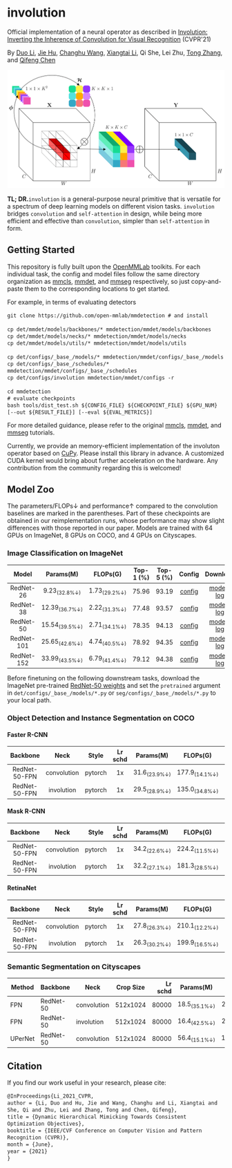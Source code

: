 # involution

Official implementation of a neural operator as described in [Involution: Inverting the Inherence of Convolution for Visual Recognition]() (CVPR'21)

By [Duo Li](https://duoli.org/), [Jie Hu](https://github.com/hujie-frank), [Changhu Wang](https://scholar.google.com/citations?user=DsVZkjAAAAAJ), [Xiangtai Li](https://github.com/lxtGH), Qi She, Lei Zhu, [Tong Zhang](http://tongzhang-ml.org/), and [Qifeng Chen](https://cqf.io/)

<p align="center"><img src="fig/involution.png" width="600" /></p>

**TL; DR.**`involution` is a general-purpose neural primitive that is versatile for a spectrum of deep learning models on different vision tasks. `involution` bridges `convolution` and `self-attention` in design, while being more efficient and effective than `convolution`, simpler than `self-attention` in form. 

## Getting Started

This repository is fully built upon the [OpenMMLab](https://openmmlab.com/) toolkits. For each individual task, the config and model files follow the same directory organization as [mmcls](https://github.com/open-mmlab/mmclassification), [mmdet](https://github.com/open-mmlab/mmdetection), and [mmseg](https://github.com/open-mmlab/mmsegmentation) respectively, so just copy-and-paste them to the corresponding locations to get started.

For example, in terms of evaluating detectors
```shell
git clone https://github.com/open-mmlab/mmdetection # and install

cp det/mmdet/models/backbones/* mmdetection/mmdet/models/backbones
cp det/mmdet/models/necks/* mmdetection/mmdet/models/necks
cp det/mmdet/models/utils/* mmdetection/mmdet/models/utils

cp det/configs/_base_/models/* mmdetection/mmdet/configs/_base_/models
cp det/configs/_base_/schedules/* mmdetection/mmdet/configs/_base_/schedules
cp det/configs/involution mmdetection/mmdet/configs -r

cd mmdetection
# evaluate checkpoints
bash tools/dist_test.sh ${CONFIG_FILE} ${CHECKPOINT_FILE} ${GPU_NUM} [--out ${RESULT_FILE}] [--eval ${EVAL_METRICS}]
```

For more detailed guidance, please refer to the original [mmcls](https://github.com/open-mmlab/mmclassification), [mmdet](https://github.com/open-mmlab/mmdetection), and [mmseg](https://github.com/open-mmlab/mmsegmentation) tutorials.

Currently, we provide an memory-efficient implementation of the involuton operator based on [CuPy](https://cupy.dev/). Please install this library in advance. A customized CUDA kernel would bring about further acceleration on the hardware. Any contribution from the community regarding this is welcomed!

## Model Zoo

The parameters/FLOPs&#8595; and performance&#8593; compared to the convolution baselines are marked in the parentheses. Part of these checkpoints are obtained in our reimplementation runs, whose performance may show slight differences with those reported in our paper. Models are trained with 64 GPUs on ImageNet, 8 GPUs on COCO, and 4 GPUs on Cityscapes.

### Image Classification on ImageNet

|         Model         | Params(M) | FLOPs(G) | Top-1 (%) | Top-5 (%) | Config | Download |
|:---------------------:|:---------:|:--------:|:---------:|:---------:|:---------:|:--------:|
| RedNet-26             |  9.23<sub>(32.8%&#8595;)</sub>     | 1.73<sub>(29.2%&#8595;)</sub>     | 75.96 | 93.19 | [config](https://github.com/d-li14/involution/blob/main/cls/configs/rednet/rednet26_b32x64_warmup_coslr_imagenet.py) | [model](https://hkustconnect-my.sharepoint.com/:u:/g/personal/dlibh_connect_ust_hk/EWmTnvB1cqtIi-OI4HfxGBgBKzO0w_qc3CnErHhNfBitlg?e=XPws5X) &#124; [log](https://hkustconnect-my.sharepoint.com/:u:/g/personal/dlibh_connect_ust_hk/EVJ_eDMSsr1JqhInx67OCxcB-P54pj3o5mGO_rYVsRSk3A?e=70tJAc) |
| RedNet-38             | 12.39<sub>(36.7%&#8595;)</sub>     | 2.22<sub>(31.3%&#8595;)</sub>     | 77.48 | 93.57 | [config](https://github.com/d-li14/involution/blob/main/cls/configs/rednet/rednet38_b32x64_warmup_coslr_imagenet.py) | [model](https://hkustconnect-my.sharepoint.com/:u:/g/personal/dlibh_connect_ust_hk/ETZIquU7P3lDvru0OAPiTYIBAt-B__2LpP_NeB4sR0hJsg?e=b9Rbl0) &#124; [log](https://hkustconnect-my.sharepoint.com/:u:/g/personal/dlibh_connect_ust_hk/Ed62YcJgC-NCp72NpEsMLGABkb7f-EkCQ1X-RyLmAMYoUQ?e=Hqetbj) |
| RedNet-50             | 15.54<sub>(39.5%&#8595;)</sub>     | 2.71<sub>(34.1%&#8595;)</sub>     | 78.35 | 94.13 | [config](https://github.com/d-li14/involution/blob/main/cls/configs/rednet/rednet50_b32x64_warmup_coslr_imagenet.py) | [model](https://hkustconnect-my.sharepoint.com/:u:/g/personal/dlibh_connect_ust_hk/EZjRG3qUMu5IuR7YH4Giyc8B6koPvu6s8rOlIG8-BuFevg?e=f4ce5G) &#124; [log](https://hkustconnect-my.sharepoint.com/:u:/g/personal/dlibh_connect_ust_hk/ETL5NxDwnQpCldbJb906aOABjjuhZSquxKzK5xYQm-6Bhw?e=lOzEEf) |
| RedNet-101            | 25.65<sub>(42.6%&#8595;)</sub>     | 4.74<sub>(40.5%&#8595;)</sub>     | 78.92 | 94.35 | [config](https://github.com/d-li14/involution/blob/main/cls/configs/rednet/rednet101_b32x64_warmup_coslr_imagenet.py) | [model](https://hkustconnect-my.sharepoint.com/:u:/g/personal/dlibh_connect_ust_hk/EXAuVXdXz1xAg5eG-dkvwTUBkds2IOK1kglHtkMeGz5z_A?e=vHvh5y) &#124; [log](https://hkustconnect-my.sharepoint.com/:u:/g/personal/dlibh_connect_ust_hk/EbbiBxdZoZJFmTPSg9hW3BIBLRmRpfPa70nu8pi_8ddOSw?e=CdAV86) |
| RedNet-152            | 33.99<sub>(43.5%&#8595;)</sub>     | 6.79<sub>(41.4%&#8595;)</sub>     | 79.12 | 94.38 | [config](https://github.com/d-li14/involution/blob/main/cls/configs/rednet/rednet152_b32x64_warmup_coslr_imagenet.py) | [model](https://hkustconnect-my.sharepoint.com/:u:/g/personal/dlibh_connect_ust_hk/ERxcS4wXUCtPl4uUnPoT9vcByzhLA0eHgDE-fw_EESfP0w?e=x0dZWB) &#124; [log](https://hkustconnect-my.sharepoint.com/:u:/g/personal/dlibh_connect_ust_hk/EYr2Yx-p4w1AuT-Q3E7M2m0BFhAGDoYvxps09vYy4Cnj3A?e=XGxzPF) |

Before finetuning on the following downstream tasks, download the ImageNet pre-trained [RedNet-50 weights](https://hkustconnect-my.sharepoint.com/:u:/g/personal/dlibh_connect_ust_hk/EaVInpb6TGJApN6QCAWwKJAB3cK9Iz55QfJgmhhaV7yuHw?e=yuWxyI) and set the `pretrained` argument in `det/configs/_base_/models/*.py` or `seg/configs/_base_/models/*.py` to your local path.

### Object Detection and Instance Segmentation on COCO

#### Faster R-CNN
|    Backbone     |     Neck    |  Style  | Lr schd | Params(M) | FLOPs(G) | box AP | Config | Download |
| :-------------: | :---------: | :-----: | :-----: |:---------:|:--------:| :----: | :------: | :--------: |
|    RedNet-50-FPN     | convolution | pytorch |   1x    | 31.6<sub>(23.9%&#8595;)</sub> | 177.9<sub>(14.1%&#8595;)</sub> | 39.5<sub>(1.8&#8593;)</sub>   | [config](https://github.com/d-li14/involution/blob/main/det/configs/involution/faster_rcnn_red50_fpn_1x_coco.py) | [model](https://hkustconnect-my.sharepoint.com/:u:/g/personal/dlibh_connect_ust_hk/ESOJAF74jK5HrevtBdMDku0Bgf71nC7F4UcMmGWER5z1_w?e=qGPdA5) &#124; [log](https://hkustconnect-my.sharepoint.com/:u:/g/personal/dlibh_connect_ust_hk/ESYSpzei_INMn1wu5qa0Su8B9YxXf_rOtib5xHjb1y2alA?e=Qn3lyd) |
|    RedNet-50-FPN     |  involution | pytorch |   1x    | 29.5<sub>(28.9%&#8595;)</sub> | 135.0<sub>(34.8%&#8595;)</sub> | 40.2<sub>(2.5&#8593;)</sub>   | [config](https://github.com/d-li14/involution/blob/main/det/configs/involution/faster_rcnn_red50_neck_fpn_1x_coco.py) | [model](https://hkustconnect-my.sharepoint.com/:u:/g/personal/dlibh_connect_ust_hk/EV90stAJIXxEnDRe0QM0lvwB_jm9jwqwHoBOVVOqosPHJw?e=0QoikN) &#124; [log](https://hkustconnect-my.sharepoint.com/:u:/g/personal/dlibh_connect_ust_hk/Ec8z-SZbJTxJrAJ3FLq0PSsB1Q7T1dXLvhfHmegQqH7rqA?e=5O9jDY) |

#### Mask R-CNN
|    Backbone     |     Neck    |  Style  | Lr schd | Params(M) | FLOPs(G) | box AP | mask AP | Config | Download |
| :-------------: | :---------: | :-----: | :-----: |:---------:|:--------:| :----: | :-----: | :------: | :--------: |
|    RedNet-50-FPN     | convolution | pytorch |   1x    | 34.2<sub>(22.6%&#8595;)</sub> | 224.2<sub>(11.5%&#8595;)</sub> | 39.9<sub>(1.5&#8593;)</sub>   | 35.7<sub>(<font color="#008000">0.8&#8593;</font>)</sub>    |  [config](https://github.com/d-li14/involution/blob/main/det/configs/involution/mask_rcnn_red50_fpn_1x_coco.py) | [model](https://hkustconnect-my.sharepoint.com/:u:/g/personal/dlibh_connect_ust_hk/EdheYm71X2pFu427_557zqcBmuKaLKEoU5R0Z2Kwo2alvg?e=qXShyW) &#124; [log](https://hkustconnect-my.sharepoint.com/:u:/g/personal/dlibh_connect_ust_hk/EQK-5qH_XxhHn4QnxmQbJ4cBL3sz9HqjS0EoybT2s1751g?e=4gpwK2) |
|    RedNet-50-FPN     |  involution | pytorch |   1x    | 32.2<sub>(27.1%&#8595;)</sub> | 181.3<sub>(28.5%&#8595;)</sub> | 40.8<sub>(2.4&#8593;)</sub>   | 36.4<sub>(<font color="#008000">1.3&#8593;</font>)</sub>    |  [config](https://github.com/d-li14/involution/blob/main/det/configs/involution/mask_rcnn_red50_neck_fpn_1x_coco.py) | [model](https://hkustconnect-my.sharepoint.com/:u:/g/personal/dlibh_connect_ust_hk/EYYgUzXjJ3VBrscng-5QW_oB9wFK-dcqSDYB-LUXldFweg?e=idFEgd) &#124; [log](https://hkustconnect-my.sharepoint.com/:u:/g/personal/dlibh_connect_ust_hk/ETWdfYuhjY5AlGkUH11rLl4BLk9zsyKgwAbay47TYzIU-w?e=6ey6cD) |

#### RetinaNet
|    Backbone     |     Neck    |  Style  | Lr schd | Params(M) | FLOPs(G) | box AP | Config | Download |
| :-------------: | :---------: | :-----: | :-----: |:---------:|:--------:| :----: | :------: | :--------: |
|    RedNet-50-FPN     | convolution | pytorch |   1x    | 27.8<sub>(26.3%&#8595;)</sub> | 210.1<sub>(12.2%&#8595;)</sub> | 38.2<sub>(1.6&#8593;)</sub>   | [config](https://github.com/d-li14/involution/blob/main/det/configs/involution/retinanet_red50_fpn_1x_coco.py) | [model](https://hkustconnect-my.sharepoint.com/:u:/g/personal/dlibh_connect_ust_hk/EfUY9orEyCVCsYMlcDhIZ2wBBDw7k1HqfTm9u11KfTopmA?e=4Jhu79) &#124; [log](https://hkustconnect-my.sharepoint.com/:u:/g/personal/dlibh_connect_ust_hk/EQQ_EVDmVg1FlfgpAu9NF5wB6xe6qnqaYWKJw9lL7kRxdw?e=fXxjPg) |
|    RedNet-50-FPN     |  involution | pytorch |   1x    | 26.3<sub>(30.2%&#8595;)</sub> | 199.9<sub>(16.5%&#8595;)</sub> | 38.2<sub>(1.6&#8593;)</sub>   | [config](https://github.com/d-li14/involution/blob/main/det/configs/involution/retinanet_red50_neck_fpn_1x_coco.py) | [model](https://hkustconnect-my.sharepoint.com/:u:/g/personal/dlibh_connect_ust_hk/EedZ3bMWZkJIvKjyLkTZHksBc_8wdOMHhFZA7RDewjPO8g?e=jsSjYI) &#124; [log](https://hkustconnect-my.sharepoint.com/:u:/g/personal/dlibh_connect_ust_hk/ES7chxQh5-lGr5--GqroMScBKNTNACyvosdVuThPvkZGkg?e=CrlN9F) |


### Semantic Segmentation on Cityscapes

| Method | Backbone | Neck | Crop Size | Lr schd | Params(M) | FLOPs(G) | mIoU  | Config |                                                                                                                                                                               download                                                                                                                                                                               |
|--------|----------|------|-----------|--------:|:---------:|:--------:|------:|:------:|----------------------------------------------------------------------------------------------------------------------------------------------------------------------------------------------------------------------------------------------------------------------------------------------------------------------------------------------------------------------|
| FPN    | RedNet-50     | convolution | 512x1024  |   80000 | 18.5<sub>(35.1%&#8595;)</sub> | 293.9<sub>(19.0%&#8595;)</sub> | 78.0<sub>(3.6&#8593;)</sub> | [config](https://github.com/d-li14/involution/blob/main/seg/configs/involution/fpn_red50_512x1024_80k_cityscapes.py) | [model](https://hkustconnect-my.sharepoint.com/:u:/g/personal/dlibh_connect_ust_hk/EYstjiI28SJPohJE54wapFUBW5Wc95Di2Rsh0vf6K79vPw?e=lOvbkZ) &#124; [log](https://hkustconnect-my.sharepoint.com/:u:/g/personal/dlibh_connect_ust_hk/EXdupIgFuAlFuH854wThyXcBQTyL7YhK3wPYcR98rw7PJg?e=MyXx2w) |
| FPN    | RedNet-50     |  involution | 512x1024  |   80000 | 16.4<sub>(42.5%&#8595;)</sub> | 205.2<sub>(43.4%&#8595;)</sub> | 79.1<sub>(4.7&#8593;)</sub> | [config](https://github.com/d-li14/involution/blob/main/seg/configs/involution/fpn_red50_neck_512x1024_80k_cityscapes.py) | [model](https://hkustconnect-my.sharepoint.com/:u:/g/personal/dlibh_connect_ust_hk/EZzDyESh0ElFp2pIFL1xN70BAj1EyvhFyqi0g7Mp1OZxog?e=F7kZYH) &#124; [log](https://hkustconnect-my.sharepoint.com/:u:/g/personal/dlibh_connect_ust_hk/EXcP_3ujO_1Juj8ap7rqDJ8BWZDCyJL86BWjeZiJ_FfLOw?e=47lvtq) |
| UPerNet| RedNet-50     | convolution | 512x1024  |   80000 | 56.4<sub>(15.1%&#8595;)</sub> | 1825.6<sub>(3.6%&#8595;)</sub> | 80.6<sub>(2.4&#8593;)</sub> | [config](https://github.com/d-li14/involution/blob/main/seg/configs/involution/upernet_red50_512x1024_80k_cityscapes.py) | [model](https://hkustconnect-my.sharepoint.com/:u:/g/personal/dlibh_connect_ust_hk/Eb8-frsvSuNAm7qQ6-H2DtEBdACuf-mUOBhvE3YIOiobmA?e=Ibb2cN) &#124; [log](https://hkustconnect-my.sharepoint.com/:u:/g/personal/dlibh_connect_ust_hk/EWhyFAZpxfRBoFi1myoT-RMB6-HeaP7NjSv88YQve4bZkg?e=wC8ccl) |


## Citation
If you find our work useful in your research, please cite:
```
@InProceedings{Li_2021_CVPR,
author = {Li, Duo and Hu, Jie and Wang, Changhu and Li, Xiangtai and She, Qi and Zhu, Lei and Zhang, Tong and Chen, Qifeng},
title = {Dynamic Hierarchical Mimicking Towards Consistent Optimization Objectives},
booktitle = {IEEE/CVF Conference on Computer Vision and Pattern Recognition (CVPR)},
month = {June},
year = {2021}
}
```
